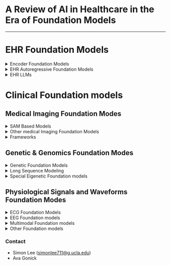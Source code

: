 # A Review of AI in Healthcare in the Era of Foundation Models
---

# EHR Foundation Models

<details>
<summary> Encoder Foundation Models </summary>
  
### BERT-Based Representation Learning of Clinical and Scientific Data
| Model              | Source                                                                                     | Link |
|--------------------|--------------------------------------------------------------------------------------------|------|
| BioBERT            | *Bioinformatics*                                                                          | [BioBERT: A Pre-trained Biomedical Language Representation Model for Biomedical Text Mining](https://doi.org/10.1093/bioinformatics/btz682) |
| BioMedRoBERTa      | *Proceedings of ACL*                                                                      | [Don’t Stop Pretraining: Adapt Language Models to Domains and Tasks](https://aclanthology.org/2020.acl-main.740/) |
| PubMedBERT         | *ACM Transactions on Computing for Healthcare*                                            | [Domain-Specific Language Model Pretraining for Biomedical Natural Language Processing](https://dl.acm.org/doi/10.1145/3458754) |
| SciBERT            | *arXiv*                                                                                   | [A Pretrained Language Model for Scientific Text](https://arxiv.org/abs/1903.10676) |
| ClinicalBERT       | *arXiv*                                                                                   | [ClinicalBERT: Modeling Clinical Notes and Predicting Hospital Readmission](https://arxiv.org/abs/1904.05342) |
| BioClinicalBERT    | *arXiv*                                                                                   | [Publicly Available Clinical BERT Embeddings](https://arxiv.org/abs/1904.03323) |
| MedBERT (Version 1)| *APSIPA ASC*                                                                              | [MedBERT: A Pre-trained Language Model for Biomedical Named Entity Recognition](http://www.apsipa.org/proceedings/2022/APSIPA%202022/ThAM1-4/1570839765.pdf) |
| MedBERT (Version 2)| *NPJ Digital Medicine*                                                                    | [Med-BERT: Pretrained Contextualized Embeddings on Large-Scale Structured Electronic Health Records for Disease Prediction](https://www.nature.com/articles/s41746-021-00455-y) |
| RadBERT            | *Radiology: Artificial Intelligence*                                                      | [RadBERT: Adapting Transformer-based Language Models to Radiology](https://pubs.rsna.org/doi/full/10.1148/ryai.210258) |
| CEHR-BERT          | *Machine Learning for Health*                                                             | [CEHR-BERT: Incorporating Temporal Information from Structured EHR Data to Improve Prediction Tasks](https://proceedings.mlr.press/v158/) <br> *Note: Must look up paper on site to get PDF.* |

### BEHRT-Based temporal modeling
| Model              | Source                                                                                     | Link |
|--------------------|--------------------------------------------------------------------------------------------|------|
| BEHRT              | *Scientific reports*                                                                       | [BEHRT: Transformer for Electronic Health Records](https://www.nature.com/articles/s41598-020-62922-y) |
| CORE-BEHRT          | *arXiv*                                                                                    | [CORE-BEHRT A Carefully Optimized and Rigorously Evaluated BEHRT](https://arxiv.org/html/2404.15201v2) |
| Multimodal BEHRT    | *medRxiv*                                                                                  | [Multimodal BEHRT: Transformers for Multimodal Electronic Health Records to predict breast cancer prognosis](https://www.medrxiv.org/content/10.1101/2024.09.18.24312984v1) |
| Hi-BEHRT           | *IEEE journal of biomedical and health informatics*                                        | [Hi-BEHRT: Hierarchical Transformer-Based Model for Accurate Prediction of Clinical Events Using Multimodal Longitudinal Electronic Health Records](https://pubmed.ncbi.nlm.nih.gov/36427286/)|
| Targeted BEHRT     | *IEEE Transactions on Neural Networks and Learning Systems*                                | [Targeted-BEHRT: Deep Learning for Observational Causal Inference on Longitudinal Electronic Health Records](https://pubmed.ncbi.nlm.nih.gov/35737602/) |
| ExBEHRT            | *International Workshop on Trustworthy Machine Learning for Healthcare*                   | [ExBEHRT: Extended Transformer for Electronic Health Records to Predict Disease Subtypes & Progressions](https://arxiv.org/abs/2303.12364) |
| MEME               | *arXiv*                                                                                    | [Multimodal Clinical Pseudo-notes for Emergency Department Prediction Tasks using Multiple Embedding Model for EHR (MEME)](https://arxiv.org/html/2402.00160v1)

### Other Transformer-Based Models
| Model              | Source                                                                                     | Link |
|--------------------|--------------------------------------------------------------------------------------------|------|
| MiME               | *Advances in neural information processing systems*                                        | [MiME: Multilevel Medical Embedding of Electronic Health Records for Predictive Healthcare](https://papers.nips.cc/paper_files/paper/2018/hash/934b535800b1cba8f96a5d72f72f1611-Abstract.html)| 
| BioMegatron        | *Proceedings of the 2020 Conference on Empirical Methods in Natural Language Processing (EMNLP)* | [BioMegatron: Larger Biomedical Domain Language Model](https://aclanthology.org/2020.emnlp-main.379/)
| GatorTron          | *arXiv*                                                                                    | [GatorTron: A Large Clinical Language Model to Unlock Patient Information from Unstructured Electronic Health Records](https://arxiv.org/abs/2203.03540) |

</details>

<details>
<summary> EHR Autoregressive Foundation Models </summary>

### Early Autoregressive Models
| Model              | Source                                                                                     | Link |
|--------------------|--------------------------------------------------------------------------------------------|------|
| Doctor AI          | *Machine learning for healthcare conference*                                               | [Doctor AI: Predicting Clinical Events via Recurrent Neural Networks](https://pubmed.ncbi.nlm.nih.gov/28286600/) |

### GPT Based Models
| Model              | Source                                                                                     | Link |
|--------------------|--------------------------------------------------------------------------------------------|------|
| CEHR-GPT           | *arXiv*                                                                                    | [CEHR-GPT: Generating Electronic Health Records with Chronological Patient Timelines](https://arxiv.org/abs/2402.04400) |
| Foresight          | *Lancet Digit. Health 6, e281–e290*                                                        | [Foresight—a generative pretrained transformer for modelling of patient timelines using electronic health records: a retrospective modelling study](https://www.thelancet.com/journals/landig/article/PIIS2589-7500(24)00025-6/fulltext) |
| Event Stream GPT   | *NIPS '23: Proceedings of the 37th International Conference on Neural Information Processing Systems* | [Event stream GPT: a data pre-processing and modeling library for generative, pre-trained transformers over continuous-time sequences of complex events](https://dl.acm.org/doi/10.5555/3666122.3667179) | 
| MedGPT             | *arXiv*                                                                                     | [MedGPT: Medical Concept Prediction from Clinical Narratives](https://arxiv.org/abs/2107.03134) |
| Hao et al. enhanced MedGPT| *Biomedical Informatics*                                                             | [A GPT-based EHR modeling system for unsupervised novel disease detection](https://www.sciencedirect.com/science/article/abs/pii/S1532046424001242)

### Modern Autoregressive Approaches
| Model              | Source                                                                                     | Link |
|--------------------|--------------------------------------------------------------------------------------------|------|
| EHRMamba           | *arXiv*                                                                                    | [EHRMamba: Towards Generalizable and Scalable Foundation Models for Electronic Health Records](https://arxiv.org/abs/2405.14567) |
| ClinicalMamba      | *arXiv*                                                                                    | [ClinicalMamba: A Generative Clinical Language Model on Longitudinal Clinical Notes](https://arxiv.org/abs/2403.05795) |
| APRICOT-Mamba      | *arXiv*                                                                                    | [APRICOT-Mamba: Acuity Prediction in Intensive Care Unit (ICU): Development and Validation of a Stability, Transitions, and Life-Sustaining Therapies Prediction Model](https://arxiv.org/abs/2311.02026) |


</details>

<details>
<summary> EHR LLMs </summary>
  
### GPT Based LLMs
| Model              | Source                                                                                     | Link |
|--------------------|--------------------------------------------------------------------------------------------|------|
| GatorTronGPT       | *NPJ Digital Medicine*                                                                     | [A study of generative large language model for medical research and healthcare](https://pubmed.ncbi.nlm.nih.gov/37973919/)
| ClinicalGPT        | *arXiv*                                                                                    | [ClinicalGPT: Large Language Models Finetuned with Diverse Medical Data and Comprehensive Evaluation](https://arxiv.org/abs/2306.09968) |

### LLaMA Based LLMs 
| Model              | Source                                                                                     | Link |
|--------------------|--------------------------------------------------------------------------------------------|------|
| ChatDoctor         | *Cureus*                                                                                   | [ChatDoctor: A Medical Chat Model Fine-Tuned on a Large Language Model Meta-AI (LLaMA) Using Medical Domain Knowledge](https://pmc.ncbi.nlm.nih.gov/articles/PMC10364849/) |
| MediTron-70B       | *arXiv*                                                                                    | [MEDITRON-70B: Scaling Medical Pretraining for Large Language Models](https://arxiv.org/abs/2311.16079) |
| PMC-LLaMA          | *arXiv*                                                                                    | [PMC-LLaMA: toward building open-source language models for medicine](https://arxiv.org/abs/2304.14454) |
| HuaTuo             | *arXiv*                                                                                    | [HuatuoGPT, Towards Taming Language Model to Be a Doctor](https://arxiv.org/abs/2305.15075) |

### Multimodal Medical LLMs
| Model              | Source                                                                                     | Link |
|--------------------|--------------------------------------------------------------------------------------------|------|
| BiomedGPT          | *arXiv*                                                                                    | [BiomedGPT: A Generalist Vision-Language Foundation Model for Diverse Biomedical Tasks](https://arxiv.org/abs/2305.17100) |
| Med-Flamingo       | *arXiv*                                                                                    | [Med-Flamingo: a Multimodal Medical Few-shot Learner](https://arxiv.org/abs/2307.15189) | 
| LLaVA-MED          | *arXiv*                                                                                    | [LLaVA-Med: Training a Large Language-and-Vision Assistant for Biomedicine in One Day](https://arxiv.org/abs/2306.00890) |
| MedPaLM 2          | *arXiv*                                                                                    | [Towards Expert-Level Medical Question Answering with Large Language Models](https://arxiv.org/abs/2305.09617) |

### Prompting Techniques in Medical LLMs
| Model              | Source                                                                                     | Link |
|--------------------|--------------------------------------------------------------------------------------------|------|
| Dr. Knows          | *arXiv*                                                                                    | [Leveraging A Medical Knowledge Graph into Large Language Models for Diagnosis Prediction](https://arxiv.org/pdf/2308.14321v1) |
| ChatCAD            | *arXiv*                                                                                    | [ChatCAD: Interactive Computer-Aided Diagnosis on Medical Image using Large Language Models](https://arxiv.org/abs/2302.07257) |

### Other Medical LLMs
| Model              | Source                                                                                     | Link |
|--------------------|--------------------------------------------------------------------------------------------|------|
| MedPaLM            | *Nature*                                                                                   | [Large language models encode clinical knowledge](https://www.nature.com/articles/s41586-023-06291-2) |
| NYUTron            | *Nature*                                                                                   | [Health system-scale language models are all-purpose prediction engines](https://pubmed.ncbi.nlm.nih.gov/37286606/) |
| MedCPT             | *Bioinformatics Oxford Academic*                                                           | [MedCPT: Contrastive Pre-trained Transformers with large-scale PubMed search logs for zero-shot biomedical information retrieval](https://pubmed.ncbi.nlm.nih.gov/37930897/) |
| BioGPT             | *arXiv*                                                                                    | [BioGPT: Generative Pre-trained Transformer for Biomedical Text Generation and Mining](https://arxiv.org/abs/2210.10341) |
| BioMistral         | *arXiv*                                                                                    | [BioMistral: A Collection of Open-Source Pretrained Large Language Models for Medical Domains](https://arxiv.org/abs/2402.10373) |
| DRAGON             | *arXiv*                                                                                    | [Deep Bidirectional Language-Knowledge Graph Pretraining](https://arxiv.org/abs/2210.09338) |
| Med-Gemini         | *arXiv*                                                                                    | [Capabilities of Gemini Models in Medicine](https://arxiv.org/abs/2404.18416) |
| Clinical Camel     | *arXiv*                                                                                    | [Clinical Camel: An Open Expert-Level Medical Language Model with Dialogue-Based Knowledge Encoding](https://arxiv.org/abs/2305.12031) |
| Aloe               | *arXiv*                                                                                    | [Aloe: A Family of Fine-tuned Open Healthcare LLMs](https://arxiv.org/abs/2405.01886) |

</details>

# Clinical Foundation models

## Medical Imaging Foundation Modes

<details>
<summary> SAM Based Models </summary>
  
| Model              | Source                                                                                     | Link |
|--------------------|--------------------------------------------------------------------------------------------|------|
| MedSAM             | *Nature Communications*                                                                    | [Segment anything in medical images](https://www.nature.com/articles/s41467-024-44824-z) |
| MedSAM 2           | *arXiv*                                                                                    | [Medical SAM 2: Segment medical images as video via Segment Anything Model 2](https://arxiv.org/abs/2408.00874) |
</details>

<details>
<summary> Other medical Imaging Foundation Models </summary>

| Model              | Source                                                                                     | Link |
|--------------------|--------------------------------------------------------------------------------------------|------|
| VISION-MAE         | *arXiv*                                                                                    | [VISION-MAE: A Foundation Model for Medical Image Segmentation and Classification](https://arxiv.org/abs/2402.01034) |
| VISTA3D            | *arXiv*                                                                                    | [VISTA3D: Versatile Imaging SegmenTation and Annotation model for 3D Computed Tomography](https://arxiv.org/abs/2406.05285) |
| GigaPath           | *Nature*                                                                                   | [A whole-slide foundation model for digital pathology from real-world data](https://www.nature.com/articles/s41586-024-07441-w) |
| EVA-X              | *arXiv*                                                                                    | [EVA-X: A Foundation Model for General Chest X-ray Analysis with Self-supervised Learning](https://arxiv.org/abs/2405.05237) |
| Med-gemini         | *arXiv*                                                                                    | [Advancing Multimodal Medical Capabilities of Gemini](https://arxiv.org/abs/2405.03162) |
| PLIP               | *Nature Medical*                                                         | [A visual-language foundation model for pathology image analysis using medical Twitter](https://pubmed.ncbi.nlm.nih.gov/37592105/) |
| Med3D              | *arXiv*                                                                  | [Med3D: Transfer Learning for 3D Medical Image Analysis](https://arxiv.org/abs/1904.00625) |
| BiomedCLIP         | *arXiv*                                                                  | [BiomedCLIP: a multimodal biomedical foundation model pretrained from fifteen million scientific image-text pairs](https://arxiv.org/abs/2303.00915) |
</details>

<details>
<summary> Frameworks </summary>
  
| Model              | Source                                                                                     | Link |
|--------------------|--------------------------------------------------------------------------------------------|------|
| FairMedFM          | *arXiv*                                                                                    | [FairMedFM: Fairness Benchmarking for Medical Imaging Foundation Models](https://arxiv.org/abs/2407.00983) |
| SLIViT             | *Nature Biomedical Engineering*                                                            | [Accurate prediction of disease-https://www.biorxiv.org/content/10.1101/2023.01.11.523679v4risk factors from volumetric medical scans by a deep vision model pre-trained with 2D scans](https://ouci.dntb.gov.ua/en/works/7BYkgNZ9/) |
  
</details>

## Genetic & Genomics Foundation Modes

<details>
<summary> Genetic Foundation Models </summary>

| Model              | Source                                                                                     | Link |
|--------------------|--------------------------------------------------------------------------------------------|------|
| Nucleotide Transformer | *bioRxiv*                                                                              | [The Nucleotide Transformer: Building and Evaluating Robust Foundation Models for Human Genomics](https://www.biorxiv.org/content/10.1101/2023.01.11.523679v4) |
| scBERT             | *Nature Machine Intelligence*                                                              | [scBERT as a large-scale pretrained deep language model for cell type annotation of single-cell RNA-seq data](https://www.nature.com/articles/s42256-022-00534-z) |
| scGPT              | *Nature Methods*                                                                           | [scGPT: toward building a foundation model for single-cell multi-omics using generative AI](https://www.nature.com/articles/s41592-024-02201-0) |
| SC-MAMBA2          | *bioRxiv*                                                                                  |[SC-MAMBA2: Leveraging State-Space Models for Efficient Single-Cell Ultra-Long Transcriptome Modeling](https://www.biorxiv.org/content/10.1101/2024.09.30.615775v1) |
</details>

<details>
<summary> Long Sequence Modeling </summary>

| Model              | Source                                                                                     | Link |
|--------------------|--------------------------------------------------------------------------------------------|------|
| HyenaDNA           | *Advances in Neural Information Processing Systems*                                        | [HyenaDNA: long-range genomic sequence modeling at single nucleotide resolution](https://dl.acm.org/doi/10.5555/3666122.3667994) | 
| GenaLM             | *bioRxiv*                                                                                  | [GENA-LM: A Family of Open-Source Foundational Models for Long DNA Sequences](https://www.biorxiv.org/content/10.1101/2023.06.12.544594v1) |
| Evo                | *bioRxiv*                                                                                  | [Sequence modeling and design from molecular to genome scale with Evo](https://www.biorxiv.org/content/10.1101/2024.02.27.582234v1) |
</details>

<details>
<summary> Special Eigenetic Foundation models </summary>

| Model              | Source                                                                                     | Link |
|--------------------|--------------------------------------------------------------------------------------------|------|
| CpGPT              | *bioRxiv*                                                                                  | [CpGPT: a Foundation Model for DNA Methylation](https://www.biorxiv.org/content/10.1101/2024.10.24.619766v1) |
| Orthrus            | *bioRxiv*                                                                                  | [Orthrus: Towards Evolutionary and Functional RNA Foundation Models](https://www.biorxiv.org/content/10.1101/2024.10.10.617658v1.full)|
| Enformer           | *Nature Methods*                                                                           | [Effective gene expression prediction from sequence by integrating long-range interactions](https://www.nature.com/articles/s41592-021-01252-x) |
</details>

## Physiological Signals and Waveforms Foundation Modes

<details>
<summary> ECG Foundation Models </summary>
  
| Model              | Source                                                                                     | Link |
|--------------------|--------------------------------------------------------------------------------------------|------|
| ECG-FM             | *arXiv*                                                                                    | [ECG-FM: An Open Electrocardiogram Foundation Model](https://arxiv.org/abs/2408.05178) |
| HeAR               | *arXiv*                                                                                    | [HeAR -- Health Acoustic Representations](https://arxiv.org/abs/2403.02522) |
| PaPaGei            | *arXiv*                                                                                    | [PaPaGei: Open Foundation Models for Optical Physiological Signals](https://arxiv.org/abs/2410.20542) |
| SiamQuality        | *arXiv*                                                                                    | [SiamQuality: A ConvNet-Based Foundation Model for Imperfect Physiological Signals](https://arxiv.org/abs/2404.17667) |
| HeartBEiT          | *npj Digital Medicine*                                                                     | [A foundational vision transformer improves diagnostic performance for electrocardiograms](https://www.nature.com/articles/s41746-023-00840-9) | 
</details>

<details>
<summary> EEG Foundation models </summary>
  
| Model              | Source                                                                                     | Link |
|--------------------|--------------------------------------------------------------------------------------------|------|
| EEGFormer          | *arXiv*                                                                                    | [EEGFormer: Towards Transferable and Interpretable Large-Scale EEG Foundation Model](https://arxiv.org/abs/2401.10278) |
| The Generative Foundation Model for Five-Class Sleep Staging | *arXiv*                                          | [A generative foundation model for five-class sleep staging with arbitrary sensor input](https://arxiv.org/abs/2408.15253) |
| NeuroLM            | *arXiv*                                                                                    | [NeuroLM: A Universal Multi-task Foundation Model for Bridging the Gap between Language and EEG Signals](https://arxiv.org/abs/2409.00101) |
| Nested Deep Learning Models | *arXiv*                                                                           | [Nested Deep Learning Model Towards A Foundation Model for Brain Signal Data](https://arxiv.org/abs/2410.03191) |
| EEGPT              | *arXiv*                                                                                    | [EEGPT: Unleashing the Potential of EEG Generalist Foundation Model by Autoregressive Pre-training](https://arxiv.org/abs/2410.19779) |
| BrainWave          | *arXiv*                                                                                    | [BrainWave: A Brain Signal Foundation Model for Clinical Applications](https://arxiv.org/abs/2402.10251) |

</details>

<details>
<summary> Multimodal Foundation models </summary>

| Model              | Source                                                                                     | Link |
|--------------------|--------------------------------------------------------------------------------------------|------|
| Large-Scale Training for Wearable Biosignals | *arXiv*                                                          | [Large-scale Training of Foundation Models for Wearable Biosignals](https://arxiv.org/abs/2312.05409) |
| Foundation Models using Biosignals from Digital Stethoscopes | *npj Cardiovascular Health*                      | [Foundation models for cardiovascular disease detection via biosignals from digital stethoscopes](https://www.nature.com/articles/s44325-024-00027-5) |
| Universal ECG Foundation Models                    | *arXiv*                                                    | [An Electrocardiogram Foundation Model Built on over 10 Million Recordings with External Evaluation across Multiple Domains](https://arxiv.org/html/2410.04133) | 

</details>

<details>
<summary> Other Foundation models </summary>

| Model              | Source                                                                                     | Link |
|--------------------|--------------------------------------------------------------------------------------------|------|
| GluFormer          | *IEEE International Conference on Acoustics, Speech and Signal Processing (ICASSP)*        | [Gluformer: Transformer-Based Personalized Glucose Forecasting with Uncertainty Quantification](https://arxiv.org/abs/2209.04526) |
</details>

### Contact

- Simon Lee (simonlee711@g.ucla.edu)
- Ava Gonick


  


